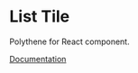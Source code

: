 # List Tile

Polythene for React component.

[Documentation](../../docs/components/react/list-tile.md)
